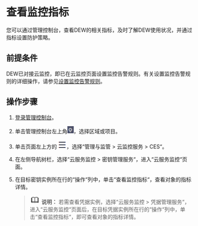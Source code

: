 # 查看监控指标<a name="dew_01_0238"></a>

您可以通过管理控制台，查看DEW的相关指标，及时了解DEW使用状况，并通过指标设置防护策略。

## 前提条件<a name="section102147487122"></a>

DEW已对接云监控，即已在云监控页面设置监控告警规则。有关设置监控告警规则的详细操作，请参见[设置监控告警规则](设置告警规则.md)。

## 操作步骤<a name="section13487123311316"></a>

1.  [登录管理控制台](https://console.huaweicloud.com)。
2.  单击管理控制台左上角![](figures/icon_region-33.png)，选择区域或项目。
3.  单击页面左上方的![](figures/icon-Service-34.png)，选择“管理与监管  \>  云监控服务   \>  CES“。
4.  在左侧导航树栏，选择“云服务监控 \> 密钥管理服务“，进入“云服务监控“页面。
5.  在目标密钥实例所在行的“操作“列中，单击“查看监控指标“，查看对象的指标详情。

    >![](public_sys-resources/icon-note.gif) **说明：** 
    >若需查看凭据实例，选择“云服务监控 \> 凭据管理服务“，进入“云服务监控“页面后，在目标凭据实例所在行的“操作“列中，单击“查看监控指标“，即可查看对象的指标详情。


